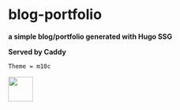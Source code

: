 # blog-portfolio
**a simple blog/portfolio generated with Hugo SSG**



__Served by Caddy__

`Theme = m10c`




<img src="https://cdn-icons-png.flaticon.com/512/2282/2282188.png" width="50" height="50">
